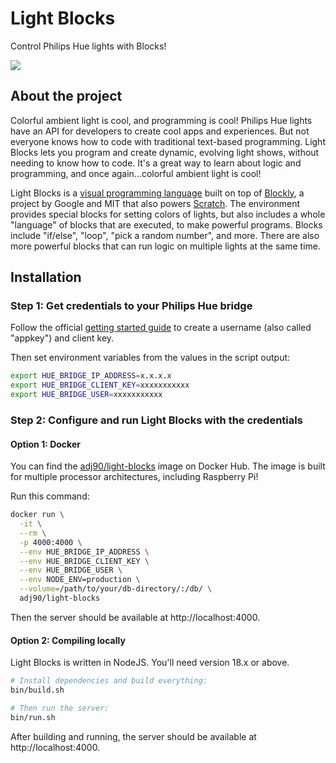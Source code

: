 # Light Blocks

Control Philips Hue lights with Blocks!

![](docs/screenshot.png)

## About the project

Colorful ambient light is cool, and programming is cool! Philips Hue lights have an API for developers to create cool apps and experiences. But not everyone knows how to code with traditional text-based programming. Light Blocks lets you program and create dynamic, evolving light shows, without needing to know how to code. It's a great way to learn about logic and programming, and once again...colorful ambient light is cool!

Light Blocks is a [visual programming language](https://en.wikipedia.org/wiki/Visual_programming_language) built on top of [Blockly](https://developers.google.com/blockly), a project by Google and MIT that also powers [Scratch](https://scratch.mit.edu/). The environment provides special blocks for setting colors of lights, but also includes a whole "language" of blocks that are executed, to make powerful programs. Blocks include "if/else", "loop", "pick a random number", and more. There are also more powerful blocks that can run logic on multiple lights at the same time.

## Installation

### Step 1: Get credentials to your Philips Hue bridge

Follow the official [getting started guide](https://developers.meethue.com/develop/hue-api-v2/getting-started/) to create a username (also called "appkey") and client key.

Then set environment variables from the values in the script output:

```bash
export HUE_BRIDGE_IP_ADDRESS=x.x.x.x
export HUE_BRIDGE_CLIENT_KEY=xxxxxxxxxxx
export HUE_BRIDGE_USER=xxxxxxxxxxx
```

### Step 2: Configure and run Light Blocks with the credentials

#### Option 1: Docker

You can find the [adj90/light-blocks](https://hub.docker.com/r/adj90/light-blocks) image on Docker Hub. The image is built for multiple processor architectures, including Raspberry Pi!

Run this command:

```bash
docker run \
  -it \
  --rm \
  -p 4000:4000 \
  --env HUE_BRIDGE_IP_ADDRESS \
  --env HUE_BRIDGE_CLIENT_KEY \
  --env HUE_BRIDGE_USER \
  --env NODE_ENV=production \
  --volume=/path/to/your/db-directory/:/db/ \
  adj90/light-blocks
```

Then the server should be available at http://localhost:4000.

#### Option 2: Compiling locally

Light Blocks is written in NodeJS. You'll need version 18.x or above.

```bash
# Install dependencies and build everything:
bin/build.sh

# Then run the server:
bin/run.sh
```

After building and running, the server should be available at http://localhost:4000.

